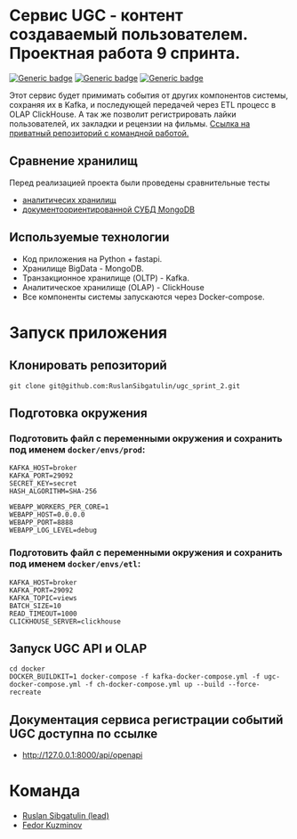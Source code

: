 # Сервис UGC - контент создаваемый пользователем. Проектная работа 9 спринта.
[![Generic badge](https://img.shields.io/badge/Changelog-<COLOR>.svg)](./CHANGELOG.md)
[![Generic badge](https://img.shields.io/badge/Our-Team-<COLOR>.svg)](#команда)
[![Generic badge](https://img.shields.io/badge/Re-Search-<COLOR>.svg)](./olap_test/Readme.md)

Этот сервис будет примимать события от других компонентов системы, сохраняя их в Kafka, и последующей передачей через ETL процесс в OLAP ClickHouse. А так же позволит регистрировать лайки пользователей, их закладки и рецензии на фильмы.
[Ссылка на приватный репозиторий с командной работой.](https://github.com/RuslanSibgatulin/ugc_sprint_2)

## Сравнение хранилищ
Перед реализацией проекта были проведены сравнительные тесты 
- [аналитичесих хранилищ](./olap_test/Readme.md)
- [документоориентированной СУБД MongoDB](./mongodb_test/README.MD)


## Используемые технологии
- Код приложения на Python + fastapi.
- Хранилище BigData - MongoDB.
- Транзакционное хранилище (OLTP) - Kafka.
- Аналитическое хранилище (OLAP) - ClickHouse
- Все компоненты системы запускаются через Docker-compose.

# Запуск приложения
## Клонировать репозиторий
    git clone git@github.com:RuslanSibgatulin/ugc_sprint_2.git

## Подготовка окружения
### Подготовить файл с переменными окружения и сохранить под именем `docker/envs/prod`:

    KAFKA_HOST=broker
    KAFKA_PORT=29092
    SECRET_KEY=secret
    HASH_ALGORITHM=SHA-256

    WEBAPP_WORKERS_PER_CORE=1
    WEBAPP_HOST=0.0.0.0
    WEBAPP_PORT=8888
    WEBAPP_LOG_LEVEL=debug


### Подготовить файл с переменными окружения и сохранить под именем `docker/envs/etl`:

    KAFKA_HOST=broker
    KAFKA_PORT=29092
    KAFKA_TOPIC=views
    BATCH_SIZE=10
    READ_TIMEOUT=1000
    CLICKHOUSE_SERVER=clickhouse


## Запуск UGC API и OLAP

    cd docker
    DOCKER_BUILDKIT=1 docker-compose -f kafka-docker-compose.yml -f ugc-docker-compose.yml -f ch-docker-compose.yml up --build --force-recreate

## Документация сервиса регистрации событий UGC доступна по ссылке
- http://127.0.0.1:8000/api/openapi


# Команда
- [Ruslan Sibgatulin (lead)](https://github.com/RuslanSibgatulin)
- [Fedor Kuzminov](https://github.com/Riyce)